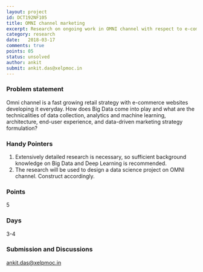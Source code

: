 ```yaml
---
layout: project
id: DCT192NF105
title: OMNI channel marketing
excerpt: Research on ongoing work in OMNI channel with respect to e-commerce and retail
category: research
date:   2018-03-17
comments: true
points: 05
status: unsolved
author: ankit
submit: ankit.das@xelpmoc.in
---
```


### Problem statement
Omni channel is a fast growing retail strategy with e-commerce websites developing it everyday. How does Big Data come into play and what are the technicalities of data collection, analytics and machine learning, architecture, end-user experience, and data-driven marketing strategy formulation?

### Handy Pointers
1. Extensively detailed research is necessary, so sufficient background knowledge on Big Data and Deep Learning is recommended.
2. The research will be used to design a data science project on OMNI channel. Construct accordingly.

### Points
5

### Days
3-4

### Submission and Discussions
ankit.das@xelpmoc.in

